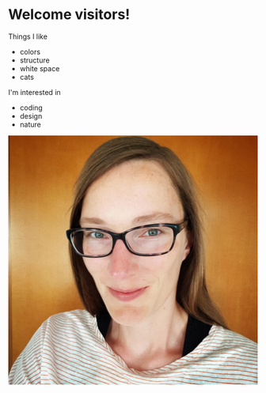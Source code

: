 # Welcome visitors!

Things I like
- colors
- structure
- white space
- cats

I'm interested in
- coding
- design
- nature

![profile picture](20220718_171015_s.jpg)
